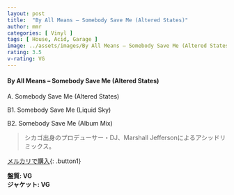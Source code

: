 ```yaml
---
layout: post
title:  "By All Means – Somebody Save Me (Altered States)"
author: mmr
categories: [ Vinyl ]
tags: [ House, Acid, Garage ]
image: ../assets/images/By All Means – Somebody Save Me (Altered States).jpg
rating: 3.5
v-rating: VG
---
```


#### By All Means – Somebody Save Me (Altered States)

A. Somebody Save Me (Altered States)

B1. Somebody Save Me (Liquid Sky)

B2. Somebody Save Me (Album Mix)

> シカゴ出身のプロデューサー・DJ、Marshall Jeffersonによるアシッドリミックス。

[メルカリで購入](https://jp.mercari.com/item/m41822459521){: .button1}

<div class="mt-4 mb-4 d-flex align-items-center">
<strong class="mr-1">盤質: VG</strong>
</div>
<div class="mt-4 mb-4 d-flex align-items-center">
<strong class="mr-1">ジャケット: VG</strong>
</div>
